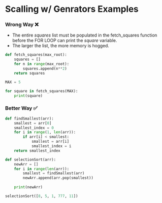 # Scalling w/ Genrators Examples

### Wrong Way ❌
- The entire *squares* list must be populated in the fetch_squares function before the FOR LOOP can print the *square* variable. 
- The larger the list, the more memory is hogged.

```python
def fetch_squares(max_root):
    squares = []
    for n in range(max_root):
        squares.append(n**2)
    return squares

MAX = 5

for square in fetch_squares(MAX):
    print(square)
```

### Better Way ✅ 
```python
def findSmallest(arr):
    smallest = arr[0]
    smallest_index = 0
    for i in range(1, len(arr)):
        if arr[i] < smallest:
            smallest = arr[i]
            smallest_index = i
    return smallest_index

def selectionSort(arr):
    newArr = []
    for i in range(len(arr)):
        smallest = findSmallest(arr)
        newArr.append(arr.pop(smallest))
    
    print(newArr)

selectionSort([8, 5, 1, 777, 11])
```

 